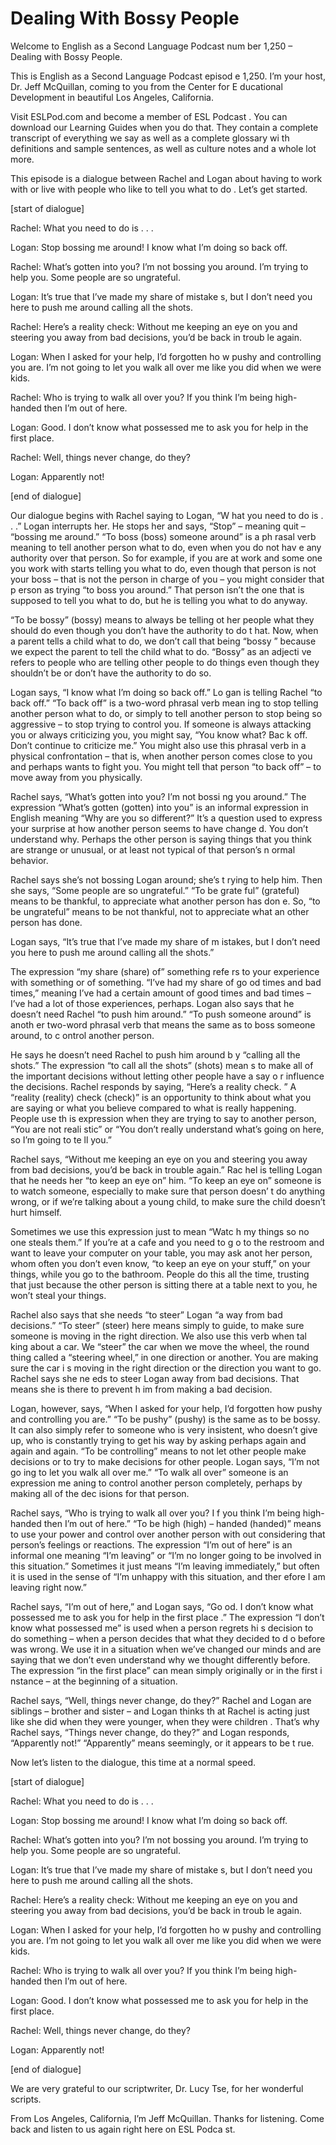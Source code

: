 # Dealing With Bossy People

Welcome to English as a Second Language Podcast num ber 1,250 – Dealing with Bossy People.

This is English as a Second Language Podcast episod e 1,250. I’m your host, Dr. Jeff McQuillan, coming to you from the Center for E ducational Development in beautiful Los Angeles, California.

Visit ESLPod.com and become a member of ESL Podcast . You can download our Learning Guides when you do that. They contain a complete transcript of everything we say as well as a complete glossary wi th definitions and sample sentences, as well as culture notes and a whole lot  more.

This episode is a dialogue between Rachel and Logan  about having to work with or live with people who like to tell you what to do . Let’s get started.

[start of dialogue]

Rachel: What you need to do is . . .

Logan: Stop bossing me around! I know what I’m doing so back off.

Rachel: What’s gotten into you? I’m not bossing you  around. I’m trying to help you. Some people are so ungrateful.

Logan: It’s true that I’ve made my share of mistake s, but I don’t need you here to push me around calling all the shots.

Rachel: Here’s a reality check: Without me keeping an eye on you and steering you away from bad decisions, you’d be back in troub le again.

Logan: When I asked for your help, I’d forgotten ho w pushy and controlling you are. I’m not going to let you walk all over me like  you did when we were kids.

Rachel: Who is trying to walk all over you? If you think I’m being high-handed then I’m out of here.

Logan: Good. I don’t know what possessed me to ask you for help in the first place.

Rachel: Well, things never change, do they?

 Logan: Apparently not!

[end of dialogue]

Our dialogue begins with Rachel saying to Logan, “W hat you need to do is . . .” Logan interrupts her. He stops her and says, “Stop”  – meaning quit – “bossing me around.” “To boss (boss) someone around” is a ph rasal verb meaning to tell another person what to do, even when you do not hav e any authority over that person. So for example, if you are at work and some one you work with starts telling you what to do, even though that person is not your boss – that is not the person in charge of you – you might consider that p erson as trying “to boss you around.” That person isn’t the one that is supposed  to tell you what to do, but he is telling you what to do anyway.

“To be bossy” (bossy) means to always be telling ot her people what they should do even though you don’t have the authority to do t hat. Now, when a parent tells a child what to do, we don’t call that being “bossy ” because we expect the parent to tell the child what to do. “Bossy” as an adjecti ve refers to people who are telling other people to do things even though they shouldn’t be or don’t have the authority to do so.

Logan says, “I know what I’m doing so back off.” Lo gan is telling Rachel “to back off.” “To back off” is a two-word phrasal verb mean ing to stop telling another person what to do, or simply to tell another person  to stop being so aggressive – to stop trying to control you. If someone is always  attacking you or always criticizing you, you might say, “You know what? Bac k off. Don’t continue to criticize me.” You might also use this phrasal verb  in a physical confrontation – that is, when another person comes close to you and  perhaps wants to fight you. You might tell that person “to back off” – to move away from you physically.

Rachel says, “What’s gotten into you? I’m not bossi ng you around.” The expression “What’s gotten (gotten) into you” is an informal expression in English meaning “Why are you so different?” It’s a question  used to express your surprise at how another person seems to have change d. You don’t understand why. Perhaps the other person is saying things that  you think are strange or unusual, or at least not typical of that person’s n ormal behavior.

Rachel says she’s not bossing Logan around; she’s t rying to help him. Then she says, “Some people are so ungrateful.” “To be grate ful” (grateful) means to be thankful, to appreciate what another person has don e. So, “to be ungrateful” means to be not thankful, not to appreciate what an other person has done.

Logan says, “It’s true that I’ve made my share of m istakes, but I don’t need you here to push me around calling all the shots.”

The expression “my share (share) of” something refe rs to your experience with something or of something. “I’ve had my share of go od times and bad times,” meaning I’ve had a certain amount of good times and  bad times – I’ve had a lot of those experiences, perhaps. Logan also says that  he doesn’t need Rachel “to push him around.” “To push someone around” is anoth er two-word phrasal verb that means the same as to boss someone around, to c ontrol another person.

He says he doesn’t need Rachel to push him around b y “calling all the shots.” The expression “to call all the shots” (shots) mean s to make all of the important decisions without letting other people have a say o r influence the decisions. Rachel responds by saying, “Here’s a reality check. ” A “reality (reality) check (check)” is an opportunity to think about what you are saying or what you believe compared to what is really happening. People use th is expression when they are trying to say to another person, “You are not reali stic” or “You don’t really understand what’s going on here, so I’m going to te ll you.”

Rachel says, “Without me keeping an eye on you and steering you away from bad decisions, you’d be back in trouble again.” Rac hel is telling Logan that he needs her “to keep an eye on” him. “To keep an eye on” someone is to watch someone, especially to make sure that person doesn’ t do anything wrong, or if we’re talking about a young child, to make sure the  child doesn’t hurt himself.

Sometimes we use this expression just to mean “Watc h my things so no one steals them.” If you’re at a cafe and you need to g o to the restroom and want to leave your computer on your table, you may ask anot her person, whom often you don’t even know, “to keep an eye on your stuff,” on  your things, while you go to the bathroom. People do this all the time, trusting  that just because the other person is sitting there at a table next to you, he won’t steal your things.

Rachel also says that she needs “to steer” Logan “a way from bad decisions.” “To steer” (steer) here means simply to guide, to make sure someone is moving in the right direction. We also use this verb when tal king about a car. We “steer” the car when we move the wheel, the round thing called a “steering wheel,” in one direction or another. You are making sure the car i s moving in the right direction or the direction you want to go. Rachel says she ne eds to steer Logan away from bad decisions. That means she is there to prevent h im from making a bad decision.

Logan, however, says, “When I asked for your help, I’d forgotten how pushy and controlling you are.” “To be pushy” (pushy) is the same as to be bossy. It can also simply refer to someone who is very insistent,  who doesn’t give up, who is constantly trying to get his way by asking perhaps again and again and again. “To be controlling” means to not let other people make decisions or to try to make decisions for other people. Logan says, “I’m not go ing to let you walk all over me.” “To walk all over” someone is an expression me aning to control another person completely, perhaps by making all of the dec isions for that person.

Rachel says, “Who is trying to walk all over you? I f you think I’m being high- handed then I’m out of here.” “To be high (high) – handed (handed)” means to use your power and control over another person with out considering that person’s feelings or reactions. The expression “I’m  out of here” is an informal one meaning “I’m leaving” or “I’m no longer going to be  involved in this situation.” Sometimes it just means “I’m leaving immediately,” but often it is used in the sense of “I’m unhappy with this situation, and ther efore I am leaving right now.”

Rachel says, “I’m out of here,” and Logan says, “Go od. I don’t know what possessed me to ask you for help in the first place .” The expression “I don’t know what possessed me” is used when a person regrets hi s decision to do something – when a person decides that what they decided to d o before was wrong. We use it in a situation when we’ve changed our minds and are saying that we don’t even understand why we thought differently before. The expression “in the first place” can mean simply originally or in the first i nstance – at the beginning of a situation.

Rachel says, “Well, things never change, do they?” Rachel and Logan are siblings – brother and sister – and Logan thinks th at Rachel is acting just like she did when they were younger, when they were children . That’s why Rachel says, “Things never change, do they?” and Logan responds,  “Apparently not!” “Apparently” means seemingly, or it appears to be t rue.

Now let’s listen to the dialogue, this time at a normal speed.

[start of dialogue]

Rachel: What you need to do is . . .

Logan: Stop bossing me around! I know what I’m doing so back off.

Rachel: What’s gotten into you? I’m not bossing you  around. I’m trying to help you. Some people are so ungrateful.

 Logan: It’s true that I’ve made my share of mistake s, but I don’t need you here to push me around calling all the shots.

Rachel: Here’s a reality check: Without me keeping an eye on you and steering you away from bad decisions, you’d be back in troub le again.

Logan: When I asked for your help, I’d forgotten ho w pushy and controlling you are. I’m not going to let you walk all over me like  you did when we were kids.

Rachel: Who is trying to walk all over you? If you think I’m being high-handed then I’m out of here.

Logan: Good. I don’t know what possessed me to ask you for help in the first place.

Rachel: Well, things never change, do they?

Logan: Apparently not!

[end of dialogue]

We are very grateful to our scriptwriter, Dr. Lucy Tse, for her wonderful scripts.

From Los Angeles, California, I’m Jeff McQuillan. Thanks for listening. Come back and listen to us again right here on ESL Podca st.

